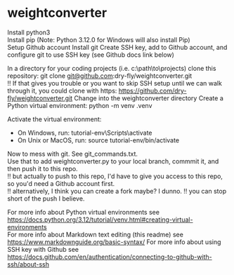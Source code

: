 # weightconverter

Install python3  
Install pip (Note: Python 3.12.0 for Windows will also install Pip)  
Setup Github account
Install git
Create SSH key, add to Github account, and configure git to use SSH key (see Github docs link below)

In a directory for your coding projects (i.e. c:\path\to\projects\) clone this repository:  git clone git@github.com:dry-fly/weightconverter.git  
!! If that gives you trouble or you want to skip SSH setup until we can walk through it, you could clone with https:  https://github.com/dry-fly/weightconverter.git
Change into the weightconverter directory
Create a Python virtual environment: python -m venv .venv  

Activate the virtual environment:  
* On Windows, run:  tutorial-env\Scripts\activate  
* On Unix or MacOS, run:  source tutorial-env/bin/activate

Now to mess with git.  See git_commands.txt.  
Use that to add weightconverter.py to your local branch, commmit it, and then push it to this repo.  
!! but actually to push to this repo, I'd have to give you access to this repo, so you'd need a Github account first.  
!! alternatively, I think you can create a fork maybe?  I dunno.
!! you can stop short of the push I believe.


  
For more info about Python virtual environments see https://docs.python.org/3.12/tutorial/venv.html#creating-virtual-environments  
For more info about Markdown text editing (this readme) see https://www.markdownguide.org/basic-syntax/
For more info about using SSH key with Github see https://docs.github.com/en/authentication/connecting-to-github-with-ssh/about-ssh
